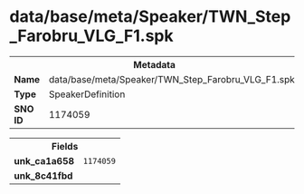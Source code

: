 <h1>data/base/meta/Speaker/TWN_Step_Farobru_VLG_F1.spk</h1><table><tr><th colspan="100%">Metadata</th></tr><tr><td><b>Name</b></td><td>data/base/meta/Speaker/TWN_Step_Farobru_VLG_F1.spk</td></tr><tr><td><b>Type</b></td><td>SpeakerDefinition</td></tr><tr><td><b>SNO ID</b></td><td>1174059</td></tr></table>

<table><tr><th colspan="100%">Fields</th></tr><tr><td><b>unk_ca1a658</b></td><td><code>1174059</code></td></tr><tr><td><b>unk_8c41fbd</b></td><td></td></tr></table>

